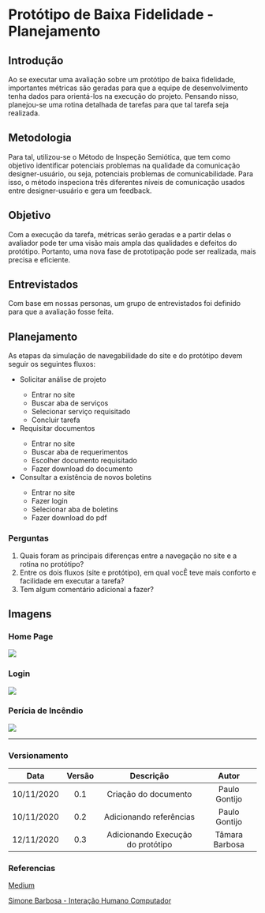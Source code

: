 # Protótipo de Baixa Fidelidade - Planejamento

## Introdução
Ao se executar uma avaliação sobre um protótipo de baixa fidelidade, importantes métricas são geradas para que a equipe de desenvolvimento tenha dados para orientá-los na execução do projeto. Pensando nisso, planejou-se uma rotina detalhada de tarefas para que tal tarefa seja realizada.

## Metodologia

Para tal, utilizou-se o Método de Inspeção Semiótica, que tem como objetivo identificar potenciais problemas na qualidade da comunicação designer-usuário, ou seja, potenciais problemas de comunicabilidade. Para isso, o método inspeciona três diferentes níveis de comunicação usados entre designer-usuário e gera um feedback.

## Objetivo

Com a execução da tarefa, métricas serão geradas e a partir delas o avaliador pode ter uma visão mais ampla das qualidades e defeitos do protótipo. Portanto, uma nova fase de prototipação pode ser realizada, mais precisa e eficiente.

## Entrevistados

Com base em nossas personas, um grupo de entrevistados foi definido para que a avaliação fosse feita.


## Planejamento

As etapas da simulação de navegabilidade do site e do protótipo devem seguir os seguintes fluxos:
 <ul>
  <li>Solicitar análise de projeto</li>
  <ul>
    <li>Entrar no site</li>
    <li>Buscar aba de serviços</li>
    <li>Selecionar serviço requisitado</li>
    <li>Concluir tarefa</li>
  </ul>
  <li>Requisitar documentos</li>
  <ul>
    <li>Entrar no site</li>
    <li>Buscar aba de requerimentos</li>
    <li>Escolher documento requisitado</li>
    <li>Fazer download do documento</li>
  </ul>
  <li>Consultar a existência de novos boletins</li>
  <ul>
    <li>Entrar no site</li>
    <li>Fazer login</li>
    <li>Selecionar aba de boletins</li>
    <li>Fazer download do pdf</li>
  </ul>
 </ul>

### Perguntas

<ol>
  <li>Quais foram as principais diferenças entre a navegação no site e a rotina no protótipo?</li>
  <li>Entre os dois fluxos (site e protótipo), em qual vocÊ teve mais conforto e facilidade em executar a tarefa?</li>
  <li>Tem algum comentário adicional a fazer?</li>
</ol>


## Imagens
### Home Page
![](https://i.imgur.com/IODeB2N.jpg)

### Login
![](https://i.imgur.com/3heZqIc.jpg)

### Perícia de Incêndio
![](https://i.imgur.com/7vw1JHZ.jpg)

---

### Versionamento

|Data|Versão|Descrição|Autor|
|:--:|:----:|:-------:|:---:|
|10/11/2020|0.1|Criação do documento|Paulo Gontijo|
|10/11/2020|0.2|Adicionando referências|Paulo Gontijo|
|12/11/2020|0.3|Adicionando Execução do protótipo|Tâmara Barbosa|
### Referencias

[Medium](https://medium.com/caiquefortunato/mis-m%C3%A9todo-de-inspe%C3%A7%C3%A3o-semi%C3%B3tica-e1b92db9c971#:~:text=O%20M%C3%A9todo%20de%20Inspe%C3%A7%C3%A3o%20Semi%C3%B3tica%20tem%20como%20objetivo%20identificar%20potenciais,seja%2C%20potenciais%20problemas%20de%20comunicabilidade.)

[Simone Barbosa - Interação Humano Computador](https://aprender3.unb.br/pluginfile.php/581392/mod_resource/content/3/Cap.%2010%20Simone_Barbosa_Bruno-Interacao_humano_computador.pdf)
